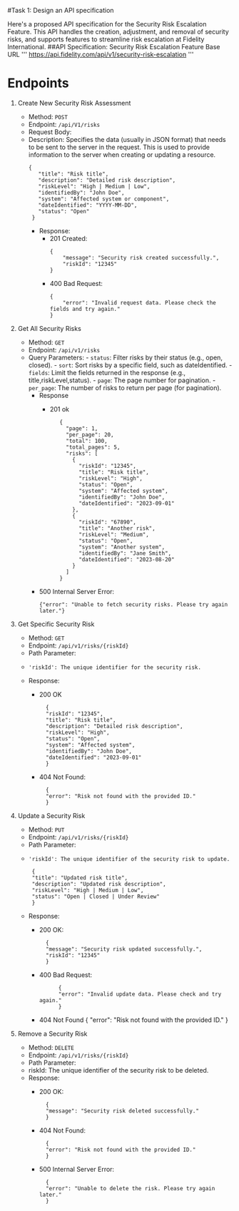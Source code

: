 #Task 1: Design an API specification

Here's a proposed API specification for the Security Risk Escalation Feature. 
This API handles the creation, adjustment, and removal of security risks, and supports features to streamline risk escalation at Fidelity International.
##API Specification: Security Risk Escalation Feature
Base URL
'''
https://api.fidelity.com/api/v1/security-risk-escalation
'''

# Endpoints
1. Create New Security Risk Assessment
     * Method: `POST`
     * Endpoint: `/api/V1/risks`
     * Request Body: 
     * Description: Specifies the data (usually in JSON format) that needs to be sent to the server in the request. This is used to provide information to the server when creating or updating a resource.
       ```
       {
          "title": "Risk title",
          "description": "Detailed risk description",
          "riskLevel": "High | Medium | Low",
          "identifiedBy": "John Doe",
          "system": "Affected system or component",
          "dateIdentified": "YYYY-MM-DD",
          "status": "Open"
        }
       ```
       * Response:
            - 201 Created:
              ```
              {
                  "message": "Security risk created successfully.",
                  "riskId": "12345"
              }

              ```
            - 400 Bad Request:
              ```
              {
                  "error": "Invalid request data. Please check the fields and try again."
              }
              ```
              
2. Get All Security Risks
     * Method: `GET`
     * Endpoint: `/api/v1/risks`
     * Query Parameters:
           - `status`: Filter risks by their status (e.g., open, closed).
           - `sort`: Sort risks by a specific field, such as dateIdentified.
           - `fields`: Limit the fields returned in the response (e.g., title,riskLevel,status).
           - `page`: The page number for pagination.
           - `per_page`: The number of risks to return per page (for pagination).
       * Response 
           * 201 ok
       
                    {
                      "page": 1,
                      "per_page": 20,
                      "total": 100,
                      "total_pages": 5,
                      "risks": [
                        {
                          "riskId": "12345",
                          "title": "Risk title",
                          "riskLevel": "High",
                          "status": "Open",
                          "system": "Affected system",
                          "identifiedBy": "John Doe",
                          "dateIdentified": "2023-09-01"
                        },
                        {
                          "riskId": "67890",
                          "title": "Another risk",
                          "riskLevel": "Medium",
                          "status": "Open",
                          "system": "Another system",
                          "identifiedBy": "Jane Smith",
                          "dateIdentified": "2023-08-20"
                        }
                      ]
                    }

                
        * 500 Internal Server Error:
            ```
            {"error": "Unable to fetch security risks. Please try again later."}
            ```


3. Get Specific Security Risk
     * Method: `GET`
     * Endpoint: `/api/v1/risks/{riskId}`
     * Path Parameter:
     *     'riskId': The unique identifier for the security risk.
     * Response:
        * 200 OK
                
                {
                "riskId": "12345",
                "title": "Risk title",
                "description": "Detailed risk description",
                "riskLevel": "High",
                "status": "Open",
                "system": "Affected system",
                "identifiedBy": "John Doe",
                "dateIdentified": "2023-09-01"
                }
               
          
        * 404 Not Found:
      
                {
                "error": "Risk not found with the provided ID."
                }


4. Update a Security Risk
     * Method: `PUT`
     * Endpoint: `/api/v1/risks/{riskId}`
     * Path Parameter:
     *     'riskId': The unique identifier of the security risk to update.

            {
            "title": "Updated risk title",
            "description": "Updated risk description",
            "riskLevel": "High | Medium | Low",
            "status": "Open | Closed | Under Review"
            }

    * Response:
        * 200 OK:

                {
                "message": "Security risk updated successfully.",
                "riskId": "12345"
                }

        * 400 Bad Request: 

                    {
                    "error": "Invalid update data. Please check and try again."
                    }

        * 404 Not Found
                    {
                      "error": "Risk not found with the provided ID."
                    }


5. Remove a Security Risk
     * Method: `DELETE`
     * Endpoint: `/api/v1/risks/{riskId}`
     * Path Parameter:
    * riskId: The unique identifier of the security risk to be deleted.
    * Response: 
        * 200 OK: 

                {
                "message": "Security risk deleted successfully."
                }

        * 404 Not Found: 

                {
                "error": "Risk not found with the provided ID."
                }

        * 500 Internal Server Error:

                {
                "error": "Unable to delete the risk. Please try again later."
                }


